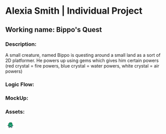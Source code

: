 # Alexia Smith | Individual Project

## Working name: Bippo's Quest
### Description:
A small creature, named Bippo is questing around a small land as a sort of 2D platformer. He powers up using gems which gives him certain powers (red crystal = fire powers, blue crystal = water powers, white crystal = air powers)

### Logic Flow:

### MockUp:

### Assets:
![Bippo Base Animation](https://github.com/LegendWeaver/Bippo-s-Quest/blob/main/images/Bippo.gif?raw=true)

